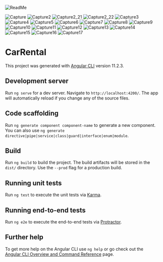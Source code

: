 ![ReadMe](https://user-images.githubusercontent.com/74870868/113514269-53d3c880-9576-11eb-81dd-73c892c1a06a.PNG)

![Capture](https://user-images.githubusercontent.com/74870868/113513943-a4e2bd00-9574-11eb-9bfe-03f5206c6b02.PNG)
![Capture2](https://user-images.githubusercontent.com/74870868/113513951-ae6c2500-9574-11eb-91c2-b520416a8a03.PNG)
![Capture2_21](https://user-images.githubusercontent.com/74870868/113513953-af9d5200-9574-11eb-99fc-053d8d1fd52e.PNG)
![Capture2_22](https://user-images.githubusercontent.com/74870868/113513954-af9d5200-9574-11eb-95c9-9afa4eb4acff.PNG)
![Capture3](https://user-images.githubusercontent.com/74870868/113513957-b1ffac00-9574-11eb-8766-6dda69cc3049.PNG)
![Capture4](https://user-images.githubusercontent.com/74870868/113513959-b1ffac00-9574-11eb-9b13-6b5d82f9f0bc.PNG)
![Capture5](https://user-images.githubusercontent.com/74870868/113513960-b2984280-9574-11eb-9421-2e26419ff711.PNG)
![Capture6](https://user-images.githubusercontent.com/74870868/113513961-b2984280-9574-11eb-9206-f323b719eefc.PNG)
![Capture7](https://user-images.githubusercontent.com/74870868/113513962-b2984280-9574-11eb-8a95-ae1e3ce32544.PNG)
![Capture8](https://user-images.githubusercontent.com/74870868/113513963-b330d900-9574-11eb-8008-d8350ca4e8de.PNG)
![Capture9](https://user-images.githubusercontent.com/74870868/113513965-b3c96f80-9574-11eb-88f3-2d48eabea246.PNG)
![Capture10](https://user-images.githubusercontent.com/74870868/113513966-b3c96f80-9574-11eb-84db-50302614a05d.PNG)
![Capture11](https://user-images.githubusercontent.com/74870868/113513967-b3c96f80-9574-11eb-95d4-490223731493.PNG)
![Capture12](https://user-images.githubusercontent.com/74870868/113513968-b4620600-9574-11eb-8f0e-a12585c42a35.PNG)
![Capture13](https://user-images.githubusercontent.com/74870868/113513969-b4620600-9574-11eb-9bc4-b3dbfe6b1993.PNG)
![Capture14](https://user-images.githubusercontent.com/74870868/113513970-b4fa9c80-9574-11eb-9d13-60ca99de0a01.PNG)
![Capture15](https://user-images.githubusercontent.com/74870868/113513971-b4fa9c80-9574-11eb-9606-f2007d9c88f2.PNG)
![Capture16](https://user-images.githubusercontent.com/74870868/113513972-b4fa9c80-9574-11eb-9de3-15279e67f701.PNG)
![Capture17](https://user-images.githubusercontent.com/74870868/113513973-b5933300-9574-11eb-8406-cb3b48881355.PNG)


# CarRental

This project was generated with [Angular CLI](https://github.com/angular/angular-cli) version 11.2.3.

## Development server

Run `ng serve` for a dev server. Navigate to `http://localhost:4200/`. The app will automatically reload if you change any of the source files.

## Code scaffolding

Run `ng generate component component-name` to generate a new component. You can also use `ng generate directive|pipe|service|class|guard|interface|enum|module`.

## Build

Run `ng build` to build the project. The build artifacts will be stored in the `dist/` directory. Use the `--prod` flag for a production build.

## Running unit tests

Run `ng test` to execute the unit tests via [Karma](https://karma-runner.github.io).

## Running end-to-end tests

Run `ng e2e` to execute the end-to-end tests via [Protractor](http://www.protractortest.org/).

## Further help

To get more help on the Angular CLI use `ng help` or go check out the [Angular CLI Overview and Command Reference](https://angular.io/cli) page.


